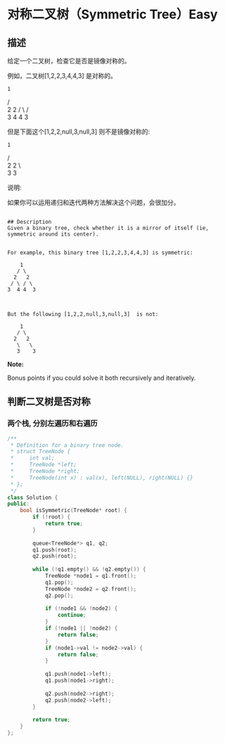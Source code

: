 # 对称二叉树（Symmetric Tree）Easy
## 描述
给定一个二叉树，检查它是否是镜像对称的。

例如，二叉树[1,2,2,3,4,4,3] 是对称的。

    1
   / \
  2   2
 / \ / \
3  4 4  3


但是下面这个[1,2,2,null,3,null,3] 则不是镜像对称的:

    1
   / \
  2   2
   \   \
   3    3


说明:

如果你可以运用递归和迭代两种方法解决这个问题，会很加分。
```

## Description
Given a binary tree, check whether it is a mirror of itself (ie, symmetric around its center).


For example, this binary tree [1,2,2,3,4,4,3] is symmetric:

    1
   / \
  2   2
 / \ / \
3  4 4  3



But the following [1,2,2,null,3,null,3]  is not:

    1
   / \
  2   2
   \   \
   3    3
```
**Note:**

Bonus points if you could solve it both recursively and iteratively.


## 判断二叉树是否对称
### 两个栈, 分别左遍历和右遍历
```c++
/**
 * Definition for a binary tree node.
 * struct TreeNode {
 *     int val;
 *     TreeNode *left;
 *     TreeNode *right;
 *     TreeNode(int x) : val(x), left(NULL), right(NULL) {}
 * };
 */
class Solution {
public:
    bool isSymmetric(TreeNode* root) {
        if (!root) {
            return true;
        }
        
        queue<TreeNode*> q1, q2;
        q1.push(root);
        q2.push(root);
        
        while (!q1.empty() && !q2.empty()) {
            TreeNode *node1 = q1.front();
            q1.pop();
            TreeNode *node2 = q2.front();
            q2.pop();
            
            if (!node1 && !node2) {
                continue;
            }
            if (!node1 || !node2) {
                return false;
            }
            if (node1->val != node2->val) {
                return false;
            }
            
            q1.push(node1->left);
            q1.push(node1->right);
            
            q2.push(node2->right);
            q2.push(node2->left);
        }
        
        return true;
    }
};
```